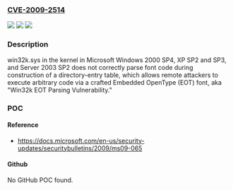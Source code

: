 ### [CVE-2009-2514](https://cve.mitre.org/cgi-bin/cvename.cgi?name=CVE-2009-2514)
![](https://img.shields.io/static/v1?label=Product&message=n%2Fa&color=blue)
![](https://img.shields.io/static/v1?label=Version&message=n%2Fa&color=blue)
![](https://img.shields.io/static/v1?label=Vulnerability&message=n%2Fa&color=brighgreen)

### Description

win32k.sys in the kernel in Microsoft Windows 2000 SP4, XP SP2 and SP3, and Server 2003 SP2 does not correctly parse font code during construction of a directory-entry table, which allows remote attackers to execute arbitrary code via a crafted Embedded OpenType (EOT) font, aka "Win32k EOT Parsing Vulnerability."

### POC

#### Reference
- https://docs.microsoft.com/en-us/security-updates/securitybulletins/2009/ms09-065

#### Github
No GitHub POC found.


